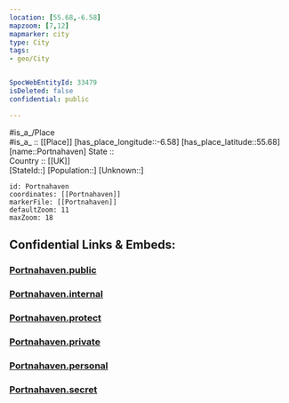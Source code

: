```yaml
---
location: [55.68,-6.58] 
mapzoom: [7,12] 
mapmarker: city 
type: City
tags:
- geo/City


SpocWebEntityId: 33479
isDeleted: false
confidential: public

---
```

#is_a_/Place  
#is_a_ :: [[Place]] 
[has_place_longitude::-6.58] 
[has_place_latitude::55.68] 
[name::Portnahaven] 
State ::  
Country :: [[UK]]  
[StateId::] 
[Population::] 
[Unknown::] 


```leaflet
id: Portnahaven
coordinates: [[Portnahaven]] 
markerFile: [[Portnahaven]] 
defaultZoom: 11 
maxZoom: 18
```


## Confidential Links & Embeds: 

### [Portnahaven.public](/_public/\Earth\Continent\Europe\Europe~North\UK\Scotland\counties~Scotland\Argyll_and_ButePortnahaven.public.md) 

### [Portnahaven.internal](/_internal/\Earth\Continent\Europe\Europe~North\UK\Scotland\counties~Scotland\Argyll_and_ButePortnahaven.internal.md) 

### [Portnahaven.protect](/_protect/\Earth\Continent\Europe\Europe~North\UK\Scotland\counties~Scotland\Argyll_and_ButePortnahaven.protect.md) 

### [Portnahaven.private](/_private/\Earth\Continent\Europe\Europe~North\UK\Scotland\counties~Scotland\Argyll_and_ButePortnahaven.private.md) 

### [Portnahaven.personal](/_personal/\Earth\Continent\Europe\Europe~North\UK\Scotland\counties~Scotland\Argyll_and_ButePortnahaven.personal.md) 

### [Portnahaven.secret](/_secret/\Earth\Continent\Europe\Europe~North\UK\Scotland\counties~Scotland\Argyll_and_ButePortnahaven.secret.md)

